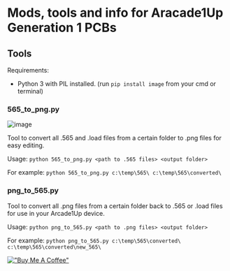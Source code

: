 # Mods, tools and info for Aracade1Up Generation 1 PCBs

## Tools

Requirements:
- Python 3 with PIL installed. (run ```pip install image``` from your cmd or terminal)

### 565_to_png.py
![image](https://user-images.githubusercontent.com/8352494/170453744-176c0a92-fb42-45cb-bdae-8f6735fa2515.png)

Tool to convert all .565 and .load files from a certain folder to .png files for easy editing.

Usage: ```python 565_to_png.py <path to .565 files> <output folder>```

For example:
```python 565_to_png.py c:\temp\565\ c:\temp\565\converted\```

### png_to_565.py
Tool to convert all .png files from a certain folder back to .565 or .load files for use in your Arcade1Up device.

Usage: ```python png_to_565.py <path to .png files> <output folder>```

For example:
```python png_to_565.py c:\temp\565\converted\ c:\temp\565\converted\new_565\```





[!["Buy Me A Coffee"](https://www.buymeacoffee.com/assets/img/custom_images/orange_img.png)](https://www.buymeacoffee.com/jille)
